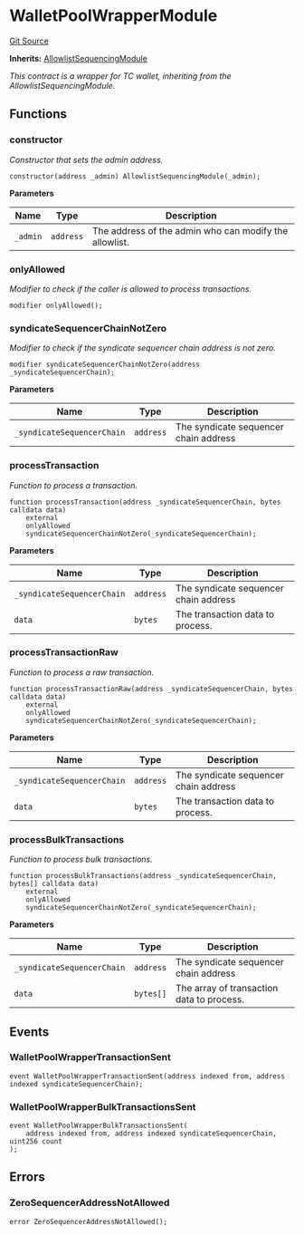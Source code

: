 # WalletPoolWrapperModule
[Git Source](https://github.com/SyndicateProtocol/metabased-rollup/blob/cced719ff6d4998b665e130eebebe54b39f5cf15/src/sequencing-modules/WalletPoolWrapperModule.sol)

**Inherits:**
[AllowlistSequencingModule](/src/sequencing-modules/AllowlistSequencingModule.sol/contract.AllowlistSequencingModule.md)

*This contract is a wrapper for TC wallet, inheriting from the AllowlistSequencingModule.*


## Functions
### constructor

*Constructor that sets the admin address.*


```solidity
constructor(address _admin) AllowlistSequencingModule(_admin);
```
**Parameters**

|Name|Type|Description|
|----|----|-----------|
|`_admin`|`address`|The address of the admin who can modify the allowlist.|


### onlyAllowed

*Modifier to check if the caller is allowed to process transactions.*


```solidity
modifier onlyAllowed();
```

### syndicateSequencerChainNotZero

*Modifier to check if the syndicate sequencer chain address is not zero.*


```solidity
modifier syndicateSequencerChainNotZero(address _syndicateSequencerChain);
```
**Parameters**

|Name|Type|Description|
|----|----|-----------|
|`_syndicateSequencerChain`|`address`|The syndicate sequencer chain address|


### processTransaction

*Function to process a transaction.*


```solidity
function processTransaction(address _syndicateSequencerChain, bytes calldata data)
    external
    onlyAllowed
    syndicateSequencerChainNotZero(_syndicateSequencerChain);
```
**Parameters**

|Name|Type|Description|
|----|----|-----------|
|`_syndicateSequencerChain`|`address`|The syndicate sequencer chain address|
|`data`|`bytes`|The transaction data to process.|


### processTransactionRaw

*Function to process a raw transaction.*


```solidity
function processTransactionRaw(address _syndicateSequencerChain, bytes calldata data)
    external
    onlyAllowed
    syndicateSequencerChainNotZero(_syndicateSequencerChain);
```
**Parameters**

|Name|Type|Description|
|----|----|-----------|
|`_syndicateSequencerChain`|`address`|The syndicate sequencer chain address|
|`data`|`bytes`|The transaction data to process.|


### processBulkTransactions

*Function to process bulk transactions.*


```solidity
function processBulkTransactions(address _syndicateSequencerChain, bytes[] calldata data)
    external
    onlyAllowed
    syndicateSequencerChainNotZero(_syndicateSequencerChain);
```
**Parameters**

|Name|Type|Description|
|----|----|-----------|
|`_syndicateSequencerChain`|`address`|The syndicate sequencer chain address|
|`data`|`bytes[]`|The array of transaction data to process.|


## Events
### WalletPoolWrapperTransactionSent

```solidity
event WalletPoolWrapperTransactionSent(address indexed from, address indexed syndicateSequencerChain);
```

### WalletPoolWrapperBulkTransactionsSent

```solidity
event WalletPoolWrapperBulkTransactionsSent(
    address indexed from, address indexed syndicateSequencerChain, uint256 count
);
```

## Errors
### ZeroSequencerAddressNotAllowed

```solidity
error ZeroSequencerAddressNotAllowed();
```

